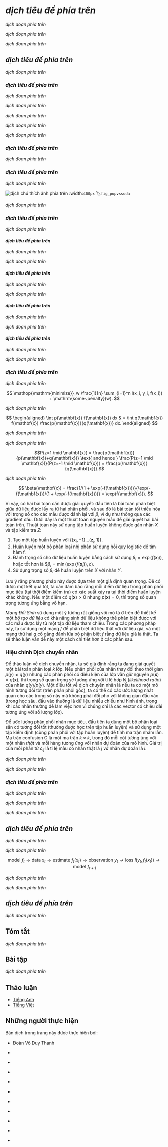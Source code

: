<!-- ===================== Bắt đầu dịch Phần 1 ===================== -->
<!-- ========================================= REVISE PHẦN 1 - BẮT ĐẦU =================================== -->

<!--
# Considering the Environment
-->

# *dịch tiêu đề phía trên*

<!--
So far, we have worked through a number of hands-on implementations fitting machine learning models to a variety of datasets.
And yet, until now we skated over the matter of where are data comes from in the first place, and what we plan to ultimately *do* with the outputs from our models.
Too often in the practice of machine learning, developers rush ahead with the development of models tossing these fundamental considerations aside.
-->

*dịch đoạn phía trên*

<!--
Many failed machine learning deployments can be traced back to this situation.
Sometimes the model does well as evaluated by test accuracy only to fail catastrophically in the real world when the distribution of data suddenly shifts.
More insidiously, sometimes the very deployment of a model can be the catalyst which perturbs the data distribution.
Say for example that we trained a model to predict loan defaults, finding that the choice of footware was associated with risk of default (Oxfords indicate repayment, sneakers indicate default).
We might be inclined to thereafter grant loans to all applicants wearing Oxfords and to deny all applicants wearing sneakers.
But our ill-conceived leap from pattern recognition to decision-making and our failure to think critically about the environment might have disastrous consequences.
For starters, as soon as we began making decisions based on footware, customers would catch on and change their behavior.
Before long, all applicants would be wearing Oxfords, and yet there would be no coinciding improvement in credit-worthiness.
Think about this deeply because similar issues abound in the application of machine learning: by introducing our model-based decisions to the environment, we might break the model.
-->

*dịch đoạn phía trên*

<!--
In this section, we describe some common concerns and aim to get you started acquiring the critical thinking that 
you will need in order to detect these situations early, mitigate the damage, and use machine learning responsibly.
Some of the solutions are simple (ask for the "right" data) some are technically difficult (implement a reinforcement learning system), 
and others require that we enter the realm of philosophy and grapple with difficult questions concerning ethics and informed consent.
-->

*dịch đoạn phía trên*

<!-- ===================== Kết thúc dịch Phần 1 ===================== -->

<!-- ===================== Bắt đầu dịch Phần 2 ===================== -->

<!--
## Distribution Shift
-->

## *dịch tiêu đề phía trên*

<!--
To begin, we return to the observational setting, putting aside for now the impacts of our actions on the environment.
In the following sections, we take a deeper look at the various ways that data distributions might shift, and what might be done to salvage model performance.
From the outset, we should warn that if the data-generating distribution $p(\mathbf{x},y)$ can shift in arbitrary ways at any point in time, then learning a robust classifier is impossible.
In the most pathological case, if the label definitions themselves can change at a moments notice: 
if suddenly what we called "cats" are now dogs and what we previously called "dogs" are now in fact cats, 
without any perceptible change in the distribution of inputs $p(\mathbf{x})$, then there is nothing we could do to detect the change or to correct our classifier at test time.
Fortunately, under some restricted assumptions on the ways our data might change in the future, 
principled algorithms can detect shift and possibly even adapt, achieving higher accuracy than if we naively continued to rely on our original classifier.
-->

*dịch đoạn phía trên*

<!-- ========================================= REVISE PHẦN 1 - KẾT THÚC ===================================-->

<!-- ========================================= REVISE PHẦN 2 - BẮT ĐẦU ===================================-->

<!--
### Covariate Shift
-->

### *dịch tiêu đề phía trên*

<!--
One of the best-studied forms of distribution shift is *covariate shift*.
Here we assume that although the distribution of inputs may change over time, the labeling function, i.e., the conditional distribution $P(y \mid \mathbf{x})$ does not change.
While this problem is easy to understand its also easy to overlook it in practice.
Consider the challenge of distinguishing cats and dogs.
Our training data consists of images of the following kind:
-->

*dịch đoạn phía trên*

<!--
|cat|cat|dog|dog|
|:---------------:|:---------------:|:---------------:|:---------------:|
|![](../img/cat3.jpg)|![](../img/cat2.jpg)|![](../img/dog1.jpg)|![](../img/dog2.jpg)|
-->

*dịch đoạn phía trên*

<!--
At test time we are asked to classify the following images:
-->

*dịch đoạn phía trên*

<!--
|cat|cat|dog|dog|
|:---------------:|:---------------:|:---------------:|:---------------:|
|![](../img/cat-cartoon1.png)|![](../img/cat-cartoon2.png)|![](../img/dog-cartoon1.png)|![](../img/dog-cartoon2.png)|
-->

*dịch đoạn phía trên*

<!--
Obviously this is unlikely to work well.
The training set consists of photos, while the test set contains only cartoons.
The colors are not even realistic.
Training on a dataset that looks substantially different from the test set without some plan for how to adapt to the new domain is a bad idea.
Unfortunately, this is a very common pitfall.
Statisticians call this *covariate shift* because the root of the problem owed to a shift in the distribution of features (i.e., of *covariates*).
Mathematically, we could say that $P(\mathbf{x})$ changes but that $P(y \mid \mathbf{x})$ remains unchanged.
Although its usefulness is not restricted to this setting, when we believe $\mathbf{x}$ causes $y$, covariate shift is usually the right assumption to be working with.
-->

*dịch đoạn phía trên*

<!-- ===================== Kết thúc dịch Phần 2 ===================== -->

<!-- ===================== Bắt đầu dịch Phần 3 ===================== -->

<!--
### Label Shift
-->

### *dịch tiêu đề phía trên*

<!--
The converse problem emerges when we believe that what drives the shift is a change in the marginal distribution over 
the labels $P(y)$ but that the class-conditional distributions are invariant $P(\mathbf{x} \mid y)$.
Label shift is a reasonable assumption to make when we believe that $y$ causes $\mathbf{x}$.
For example, commonly we want to predict a diagnosis given its manifestations.
In this case we believe that the diagnosis causes the manifestations, i.e., diseases cause symptoms.
Sometimes the label shift and covariate shift assumptions can hold simultaneously.
For example, when the true labeling function is deterministic and unchanging, then covariate shift will always hold, including if label shift holds too.
Interestingly, when we expect both label shift and covariate shift hold, it is often advantageous to work with the methods that flow from the label shift assumption.
That is because these methods tend to involve manipulating objects that look like the label, which (in deep learning) tends 
to be comparatively easy compared to working with the objects that look like the input, which tends (in deep learning) to be a high-dimensional object.
-->

*dịch đoạn phía trên*



<!--
### Concept Shift
-->

### *dịch tiêu đề phía trên*

<!--
One more related problem arises in *concept shift*, the situation in which the very label definitions change.
This sounds weird—after all, a *cat* is a *cat*.
Indeed the definition of a cat might not change, but can we say the same about soft drinks?
It turns out that if we navigate around the United States, shifting the source of our data by geography, 
we will find considerable concept shift regarding the definition of even this simple term as shown in :numref:`fig_popvssoda`.
-->

*dịch đoạn phía trên*

<!--
![Concept shift on soft drink names in the United States.](../img/popvssoda.png)
-->

![*dịch chú thích ảnh phía trên*](../img/popvssoda.png)
:width:`400px`
:label:`fig_popvssoda`

<!--
If we were to build a machine translation system, the distribution $P(y \mid x)$ might be different depending on our location.
This problem can be tricky to spot.
A saving grace is that often the $P(y \mid x)$ only shifts gradually.
-->

*dịch đoạn phía trên*

<!-- ========================================= REVISE PHẦN 2 - KẾT THÚC ===================================-->

<!-- ========================================= REVISE PHẦN 3 - BẮT ĐẦU ===================================-->

<!--
### Examples
-->

### *dịch tiêu đề phía trên*

<!--
Before we go into further detail and discuss remedies, we can discuss a number of situations where covariate and concept shift may not be so obvious.
-->

*dịch đoạn phía trên*

<!-- ===================== Kết thúc dịch Phần 3 ===================== -->

<!-- ===================== Bắt đầu dịch Phần 4 ===================== -->

<!--
#### Medical Diagnostics
-->

#### *dịch tiêu đề phía trên*

<!--
Imagine that you want to design an algorithm to detect cancer.
You collect data from healthy and sick people and you train your algorithm.
It works fine, giving you high accuracy and you conclude that you’re ready for a successful career in medical diagnostics.
Not so fast...
-->

*dịch đoạn phía trên*

<!--
Many things could go wrong.
In particular, the distributions that you work with for training and those that you encounter in the wild might differ considerably.
This happened to an unfortunate startup, that Alex had the opportunity to consult for many years ago.
They were developing a blood test for a disease that affects mainly older men and they’d managed to obtain a fair amount of blood samples from patients.
It is considerably more difficult, though, to obtain blood samples from healthy men (mainly for ethical reasons).
To compensate for that, they asked a large number of students on campus to donate blood and they performed their test.
Then they asked me whether I could help them build a classifier to detect the disease.
I told them that it would be very easy to distinguish between both datasets with near-perfect accuracy.
After all, the test subjects differed in age, hormone levels, physical activity, diet, alcohol consumption, and many more factors unrelated to the disease.
This was unlikely to be the case with real patients:
Their sampling procedure made it likely that an extreme case of covariate shift would arise between the *source* and *target* distributions, 
and at that, one that could not be corrected by conventional means.
In other words, training and test data were so different that nothing useful could be done and they had wasted significant amounts of money.
-->

*dịch đoạn phía trên*

<!--
#### Self Driving Cars
-->

#### *dịch tiêu đề phía trên*

<!--
Say a company wanted to build a machine learning system for self-driving cars.
One of the key components is a roadside detector.
Since real annotated data is expensive to get, they had the (smart and questionable) idea to use synthetic data from a game rendering engine as additional training data.
This worked really well on "test data" drawn from the rendering engine.
Alas, inside a real car it was a disaster.
As it turned out, the roadside had been rendered with a very simplistic texture.
More importantly, *all* the roadside had been rendered with the *same* texture and the roadside detector learned about this "feature" very quickly.
-->

*dịch đoạn phía trên*

<!--
A similar thing happened to the US Army when they first tried to detect tanks in the forest.
They took aerial photographs of the forest without tanks, then drove the tanks into the forest and took another set of pictures.
The so-trained classifier worked "perfectly".
Unfortunately, all it had learned was to distinguish trees with shadows from trees without shadows---the first set of pictures was taken in the early morning, the second one at noon.
-->

*dịch đoạn phía trên*

<!-- ===================== Kết thúc dịch Phần 4 ===================== -->

<!-- ===================== Bắt đầu dịch Phần 5 ===================== -->

<!--
#### Nonstationary distributions
-->

#### *dịch tiêu đề phía trên*

<!--
A much more subtle situation arises when the distribution changes slowly and the model is not updated adequately.
Here are some typical cases:
-->

*dịch đoạn phía trên*

<!--
* We train a computational advertising model and then fail to update it frequently (e.g., we forget to incorporate that an obscure new device called an iPad was just launched).
* We build a spam filter. It works well at detecting all spam that we have seen so far. But then the spammers wisen up and craft new messages that look unlike anything we have seen before.
* We build a product recommendation system. It works throughout the winter... but then it keeps on recommending Santa hats long after Christmas.
-->

*dịch đoạn phía trên*

<!--
#### More Anecdotes
-->

#### *dịch tiêu đề phía trên*

<!--
* We build a face detector. It works well on all benchmarks. 
Unfortunately it fails on test data---the offending examples are close-ups where the face fills the entire image (no such data was in the training set).
* We build a web search engine for the USA market and want to deploy it in the UK.
* We train an image classifier by compiling a large dataset where each among a large set of classes is equally represented in the dataset, 
say 1000 categories, represented by 1000 images each. Then we deploy the system in the real world, where the actual label distribution of photographs is decidedly non-uniform.
-->

*dịch đoạn phía trên*

<!--
In short, there are many cases where training and test distributions $p(\mathbf{x}, y)$ are different.
In some cases, we get lucky and the models work despite covariate, label, or concept shift.
In other cases, we can do better by employing principled strategies to cope with the shift.
The remainder of this section grows considerably more technical.
The impatient reader could continue on to the next section as this material is not prerequisite to subsequent concepts.
-->

*dịch đoạn phía trên*

<!-- ===================== Kết thúc dịch Phần 5 ===================== -->

<!-- ===================== Bắt đầu dịch Phần 6 ===================== -->

<!-- ========================================= REVISE PHẦN 3 - KẾT THÚC ===================================-->

<!-- ========================================= REVISE PHẦN 4 - BẮT ĐẦU ===================================-->

<!--
### Covariate Shift Correction
-->

### *dịch tiêu đề phía trên*

<!--
Assume that we want to estimate some dependency $P(y \mid \mathbf{x})$ for which we have labeled data $(\mathbf{x}_i, y_i)$.
Unfortunately, the observations $x_i$ are drawn from some *target* distribution $q(\mathbf{x})$ rather than the *source* distribution $p(\mathbf{x})$.
To make progress, we need to reflect about what exactly is happening during training: 
we iterate over training data and associated labels $\{(\mathbf{x}_1, y_1), \ldots, (\mathbf{x}_n, y_n)\}$ and update the weight vectors of the model after every minibatch.
We sometimes additionally apply some penalty to the parameters, using weight decay, dropout, or some other related technique.
This means that we largely minimize the loss on the training.
-->

*dịch đoạn phía trên*

$$
\mathop{\mathrm{minimize}}_w \frac{1}{n} \sum_{i=1}^n l(x_i, y_i, f(x_i)) + \mathrm{some~penalty}(w).
$$

<!--
Statisticians call the first term an *empirical average*, i.e., an average computed over the data drawn from $P(x) P(y \mid x)$.
If the data is drawn from the "wrong" distribution $q$, we can correct for that by using the following simple identity:
-->

*dịch đoạn phía trên*

$$
\begin{aligned}
\int p(\mathbf{x}) f(\mathbf{x}) dx
& = \int q(\mathbf{x}) f(\mathbf{x}) \frac{p(\mathbf{x})}{q(\mathbf{x})} dx.
\end{aligned}
$$

<!--
In other words, we need to re-weight each instance by the ratio of probabilities that it would have been drawn from the correct distribution $\beta(\mathbf{x}) := p(\mathbf{x})/q(\mathbf{x})$.
Alas, we do not know that ratio, so before we can do anything useful we need to estimate it.
Many methods are available, including some fancy operator-theoretic approaches that attempt to recalibrate the expectation operator directly using a minimum-norm or a maximum entropy principle.
Note that for any such approach, we need samples drawn from both distributions---the "true" $p$, 
e.g., by access to training data, and the one used for generating the training set $q$ (the latter is trivially available).
Note however, that we only need samples $\mathbf{x} \sim q(\mathbf{x})$; we do not to access labels $y \sim q(y)$.
-->

*dịch đoạn phía trên*

<!--
In this case, there exists a very effective approach that will give almost as good results: logistic regression.
This is all that is needed to compute estimate probability ratios.
We learn a classifier to distinguish between data drawn from $p(\mathbf{x})$ and data drawn from $q(x)$.
If it is impossible to distinguish between the two distributions then it means that the associated instances are equally likely to come from either one of the two distributions.
On the other hand, any instances that can be well discriminated should be significantly overweighted or underweighted accordingly.
For simplicity’s sake assume that we have an equal number of instances from both distributions, denoted by $\mathbf{x}_i \sim p(\mathbf{x})$ and $\mathbf{x}_i' \sim q(\mathbf{x})$ respectively.
Now denote by $z_i$ labels which are 1 for data drawn from $p$ and -1 for data drawn from $q$.
Then the probability in a mixed dataset is given by
-->

*dịch đoạn phía trên*

$$P(z=1 \mid \mathbf{x}) = \frac{p(\mathbf{x})}{p(\mathbf{x})+q(\mathbf{x})} \text{ and hence } \frac{P(z=1 \mid \mathbf{x})}{P(z=-1 \mid \mathbf{x})} = \frac{p(\mathbf{x})}{q(\mathbf{x})}.$$

<!--
Hence, if we use a logistic regression approach where $P(z=1 \mid \mathbf{x})=\frac{1}{1+\exp(-f(\mathbf{x}))}$ it follows that
-->

*dịch đoạn phía trên*

$$
\beta(\mathbf{x}) = \frac{1/(1 + \exp(-f(\mathbf{x})))}{\exp(-f(\mathbf{x}))/(1 + \exp(-f(\mathbf{x})))} = \exp(f(\mathbf{x})).
$$

<!-- ===================== Kết thúc dịch Phần 6 ===================== -->

<!-- ===================== Bắt đầu dịch Phần 7 ===================== -->

<!--
As a result, we need to solve two problems: first one to distinguish between data drawn from both distributions, 
and then a reweighted minimization problem where we weigh terms by $\beta$, e.g., via the head gradients.
Here's a prototypical algorithm for that purpose which uses an unlabeled training set $X$ and test set $Z$:
-->

Vì vậy, có hai bài toán cần được giải quyết: đầu tiên là bài toán phân biệt giữa dữ liệu được lấy ra từ hai phân phối,
và sau đó là bài toán tối thiểu hóa với trọng số cho các mẫu được đánh lại với $\beta$, ví dụ như thông qua các gradient đầu.
Dưới đây là một thuật toán nguyên mẫu để giải quyết hai bài toán trên. Thuật toán này sử dụng tập huấn luyện không được gán nhãn $X$ và tập kiểm tra $Z$:

<!--
1. Generate training set with $\{(\mathbf{x}_i, -1) ... (\mathbf{z}_j, 1)\}$.
2. Train binary classifier using logistic regression to get function $f$.
3. Weigh training data using $\beta_i = \exp(f(\mathbf{x}_i))$ or better $\beta_i = \min(\exp(f(\mathbf{x}_i)), c)$.
4. Use weights $\beta_i$ for training on $X$ with labels $Y$.
-->


1. Tạo một tập huấn luyện với $\{(\mathbf{x}_i, -1) ... (\mathbf{z}_j, 1)\}$.
2. Huấn luyện một bộ phân loại nhị phân sử dụng hồi quy logistic để tìm hàm f.
3. Đánh trọng số cho dữ liệu huấn luyện bằng cách sử dụng $\beta_i = \exp(f(\mathbf{x}_i))$, hoặc tốt hơn là $$\beta_i = \min(\exp(f(\mathbf{x}_i)), c)$.
4. Sử dụng trọng số $\beta_i$ để huấn luyện trên $X$ với nhãn $Y$.

<!--
Note that this method relies on a crucial assumption.
For this scheme to work, we need that each data point in the target (test time) distribution had nonzero probability of occurring at training time.
If we find a point where $q(\mathbf{x}) > 0$ but $p(\mathbf{x}) = 0$, then the corresponding importance weight should be infinity.
-->

Lưu ý rằng phương pháp này được dựa trên một giả định quan trọng.
Để có được một kết quả tốt, ta cần đảm bảo rằng mỗi điểm dữ liệu trong phân phối mục tiêu (tại thời điểm kiểm tra) có xác suất xảy ra tại thời điểm huấn luyện khác không.
Nếu một điểm có $q(\mathbf{x}) > 0$ nhưng $p(\mathbf{x}) = 0$, thì trọng số quan trọng tương ứng bằng vô hạn.

<!--
*Generative Adversarial Networks* use a very similar idea to that described above to engineer a *data generator* that outputs data that cannot be distinguished from examples sampled from a reference dataset.
In these approaches, we use one network, $f$ to distinguish real versus fake data and a second network $g$ that tries to fool the discriminator $f$ into accepting fake data as real.
We will discuss this in much more detail later.
-->

*Mạng Đối Sinh* sử dụng một ý tưởng rất giống với mô tả ở trên để thiết kế một *bộ tạo dữ liệu* có khả năng sinh dữ liệu không thể phân biệt được với các mẫu được lấy từ một tập dữ liệu tham chiếu.
Trong các phương pháp này, ta sử dụng một mạng $f$ để phân biệt dữ liệu thật với dữ liệu giả, và một mạng thứ hai $g$ cố gắng đánh lừa bộ phân biệt $f$ rằng dữ liệu giả là thật.
Ta sẽ thảo luận vấn đề này một cách chi tiết hơn ở các phần sau.

<!-- ========================================= REVISE PHẦN 4 - KẾT THÚC ===================================-->

<!-- ========================================= REVISE PHẦN 5 - BẮT ĐẦU ===================================-->

<!--
### Label Shift Correction
-->

### Hiệu chỉnh Dịch chuyển nhãn

<!--
For the discussion of label shift, we will assume for now that we are dealing with a $k$-way multiclass classification task.
When the distribution of labels shifts over time $p(y) \neq q(y)$ but the class-conditional distributions stay the same $p(\mathbf{x})=q(\mathbf{x})$, 
our importance weights will correspond to the label likelihood ratios $q(y)/p(y)$.
One nice thing about label shift is that if we have a reasonably good model (on the source distribution) 
then we can get consistent estimates of these weights without ever having to deal with the ambient dimension 
(in deep learning, the inputs are often high-dimensional perceptual objects like images, 
while the labels are often easier to work, say vectors whose length corresponds to the number of classes).
-->

Để thảo luận về dịch chuyển nhãn, ta sẽ giả định rằng ta đang giải quyết một bài toán phân loại $k$ lớp.
Nếu phân phối của nhãn thay đổi theo thời gian $p(y) \neq q(y)$ nhưng các phân phối có điều kiện của lớp vẫn giữ nguyên $p(\mathbf{x})=q(\mathbf{x})$, thì trọng số quan trọng sẽ tương ứng với tỉ lệ hợp lý (*likelihood ratio*) của nhãn $q(y)/p(y)$.
Một điều tốt về dịch chuyển nhãn là nếu ta có một mô hình tương đối tốt (trên phân phối gốc), ta có thể có các ước lượng nhất quán cho các trọng số này mà không phải đối phó với không gian đầu vào (trong học sâu, đầu vào thường là dữ liệu nhiều chiều như hình ảnh, trong khi các nhãn thường dễ làm việc hơn vì chúng chỉ là các vector có chiều dài tương ứng với số lượng lớp).

<!--
To estimate calculate the target label distribution, we first take our reasonably good off the shelf classifier 
(typically trained on the training data) and compute its confusion matrix using the validation set (also from the training distribution).
The confusion matrix C, is simply a $k \times k$ matrix where each column corresponds to the *actual* label and each row corresponds to our model's predicted label.
Each cell's value $c_{ij}$ is the fraction of predictions where the true label was $j$ *and* our model predicted $y$.
-->

Để ước lượng phân phối nhãn mục tiêu, đầu tiên ta dùng một bộ phân loại sẵn có tương đối tốt (thường được học trên tập huấn luyện) và sử dụng một tập kiểm định (cùng phân phối với tập huấn luyện) để tính ma trận nhầm lẫn.
Ma trận confusion C là một ma trận $k \times k$, trong đó mỗi cột tương ứng với một nhãn *thật* và mỗi hàng tương ứng với nhãn dự đoán của mô hình.
Giá trị của mỗi phần tử $c_{ij}$ là tỉ lệ mẫu có nhãn thật là $j$ *và* nhãn dự đoán là $i$.

<!-- ===================== Kết thúc dịch Phần 7 ===================== -->

<!-- ===================== Bắt đầu dịch Phần 8 ===================== -->

<!--
Now we cannot calculate the confusion matrix on the target data directly, because we do not get to see the labels for the examples that we see in the wild, 
unless we invest in a complex real-time annotation pipeline.
What we can do, however, is average all of our models predictions at test time together, yielding the mean model output $\mu_y$.
-->

*dịch đoạn phía trên*

<!--
It turns out that under some mild conditions--- if our classifier was reasonably accurate in the first place, 
if the target data contains only classes of images that we have seen before, and if the label shift assumption holds in the first place 
(far the strongest assumption here), then we can recover the test set label distribution by solving a simple linear system $C \cdot q(y) = \mu_y$.
If our classifier is sufficiently accurate to begin with, then the confusion C will be invertible, and we get a solution $q(y) = C^{-1} \mu_y$.
Here we abuse notation a bit, using $q(y)$ to denote the vector of label frequencies.
Because we observe the labels on the source data, it is easy to estimate the distribution $p(y)$.
Then for any training example $i$ with label $y$, we can take the ratio of our estimates $\hat{q}(y)/\hat{p}(y)$ to calculate the weight $w_i$, 
and plug this into the weighted risk minimization algorithm above.
-->

*dịch đoạn phía trên*


<!--
### Concept Shift Correction
-->

### *dịch tiêu đề phía trên*

<!--
Concept shift is much harder to fix in a principled manner.
For instance, in a situation where suddenly the problem changes from distinguishing cats from dogs to one of distinguishing white from black animals, 
it will be unreasonable to assume that we can do much better than just collecting new labels and training from scratch.
Fortunately, in practice, such extreme shifts are rare.
Instead, what usually happens is that the task keeps on changing slowly.
To make things more concrete, here are some examples:
-->

*dịch đoạn phía trên*

<!--
* In computational advertising, new products are launched, old products become less popular. 
This means that the distribution over ads and their popularity changes gradually and any click-through rate predictor needs to change gradually with it.
* Traffic cameras lenses degrade gradually due to environmental wear, affecting image quality progressively.
* News content changes gradually (i.e., most of the news remains unchanged but new stories appear).
-->

*dịch đoạn phía trên*

<!--
In such cases, we can use the same approach that we used for training networks to make them adapt to the change in the data. 
In other words, we use the existing network weights and simply perform a few update steps with the new data rather than training from scratch.
-->

*dịch đoạn phía trên*

<!-- ===================== Kết thúc dịch Phần 8 ===================== -->

<!-- ===================== Bắt đầu dịch Phần 9 ===================== -->

<!-- ========================================= REVISE PHẦN 5 - KẾT THÚC ===================================-->

<!-- ========================================= REVISE PHẦN 6 - BẮT ĐẦU ===================================-->

<!--
## A Taxonomy of Learning Problems
-->

## *dịch tiêu đề phía trên*

<!--
Armed with knowledge about how to deal with changes in $p(x)$ and in $P(y \mid x)$, we can now consider some other aspects of machine learning problems formulation.
-->

*dịch đoạn phía trên*


<!--
* **Batch Learning.** Here we have access to training data and labels $\{(x_1, y_1), \ldots, (x_n, y_n)\}$, which we use to train a network $f(x, w)$. 
Later on, we deploy this network to score new data $(x, y)$ drawn from the same distribution. 
This is the default assumption for any of the problems that we discuss here. 
For instance, we might train a cat detector based on lots of pictures of cats and dogs. 
Once we trained it, we ship it as part of a smart catdoor computer vision system that lets only cats in. 
This is then installed in a customer's home and is never updated again (barring extreme circumstances).
* **Online Learning.** Now imagine that the data $(x_i, y_i)$ arrives one sample at a time. 
More specifically, assume that we first observe $x_i$, then we need to come up with an estimate $f(x_i, w)$ and only once we have done this, 
we observe $y_i$ and with it, we receive a reward (or incur a loss), given our decision. 
Many real problems fall into this category. 
E.g. we need to predict tomorrow's stock price, this allows us to trade based on that estimate and at the end of the day we find out whether our estimate allowed us to make a profit. 
In other words, we have the following cycle where we are continuously improving our model given new observations.
-->

*dịch đoạn phía trên*

$$
\mathrm{model} ~ f_t \longrightarrow
\mathrm{data} ~ x_t \longrightarrow
\mathrm{estimate} ~ f_t(x_t) \longrightarrow
\mathrm{observation} ~ y_t \longrightarrow
\mathrm{loss} ~ l(y_t, f_t(x_t)) \longrightarrow
\mathrm{model} ~ f_{t+1}
$$

<!--
* **Bandits.** They are a *special case* of the problem above. 
While in most learning problems we have a continuously parametrized function $f$ where we want to learn its parameters (e.g., a deep network), 
in a bandit problem we only have a finite number of arms that we can pull (i.e., a finite number of actions that we can take). 
It is not very surprising that for this simpler problem stronger theoretical guarantees in terms of optimality can be obtained. 
We list it mainly since this problem is often (confusingly) treated as if it were a distinct learning setting.
* **Control (and nonadversarial Reinforcement Learning).** 
In many cases the environment remembers what we did. 
Not necessarily in an adversarial manner but it'll just remember and the response will depend on what happened before. 
E.g. a coffee boiler controller will observe different temperatures depending on whether it was heating the boiler previously. 
PID (proportional integral derivative) controller algorithms are a popular choice there. 
Likewise, a user's behavior on a news site will depend on what we showed him previously (e.g., he will read most news only once). 
Many such algorithms form a model of the environment in which they act such as to make their decisions appear less random (i.e., to reduce variance).
* **Reinforcement Learning.** In the more general case of an environment with memory, 
we may encounter situations where the environment is trying to *cooperate* with us (cooperative games, in particular for non-zero-sum games), 
or others where the environment will try to *win*. Chess, Go, Backgammon or StarCraft are some of the cases. 
Likewise, we might want to build a good controller for autonomous cars. 
The other cars are likely to respond to the autonomous car's driving style in nontrivial ways, 
e.g., trying to avoid it, trying to cause an accident, trying to cooperate with it, etc.
-->

*dịch đoạn phía trên*

<!--
One key distinction between the different situations above is that the same strategy that might have worked throughout in the case of a stationary environment, 
might not work throughout when the environment can adapt. 
For instance, an arbitrage opportunity discovered by a trader is likely to disappear once he starts exploiting it. 
The speed and manner at which the environment changes determines to a large extent the type of algorithms that we can bring to bear. 
For instance, if we *know* that things may only change slowly, we can force any estimate to change only slowly, too. 
If we know that the environment might change instantaneously, but only very infrequently, we can make allowances for that. 
These types of knowledge are crucial for the aspiring data scientist to deal with concept shift, i.e., when the problem that he is trying to solve changes over time.
-->

*dịch đoạn phía trên*

<!-- ===================== Kết thúc dịch Phần 9 ===================== -->

<!-- ===================== Bắt đầu dịch Phần 10 ===================== -->

<!--
## Fairness, Accountability, and Transparency in Machine Learning
-->

## *dịch tiêu đề phía trên*

<!--
Finally, it is important to remember that when you deploy machine learning systems you are not simply minimizing negative log likelihood or maximizing accuracy---you are automating some kind of decision process.
Often the automated decision-making systems that we deploy can have consequences for those subject to its decisions.
If we are deploying a medical diagnostic system, we need to know for which populations it may work and which it may not.
Overlooking foreseeable risks to the welfare of a subpopulation would run afoul of basic ethical principles.
Moreover, "accuracy" is seldom the right metric.
When translating predictions in to actions we will often want to take into account the potential cost sensitivity of erring in various ways.
If one way that you might classify an image could be perceived as a racial sleight, 
while misclassification to a different category would be harmless, then you might want to adjust your thresholds accordingly, accounting for societal values in designing the decision-making protocol.
We also want to be careful about how prediction systems can lead to feedback loops.
For example, if prediction systems are applied naively to predictive policing, allocating patrol officers accordingly, a vicious cycle might emerge.
Neighborhoods that have more crimes, get more patrols, get more crimes discovered, get more training data, get yet more confident predictions, leading to even more patrols, even more crimes discovered, etc.
Additionally, we want to be careful about whether we are addressing the right problem in the first place. Predictive algorithms now play an outsize role in mediating the dissemination of information.
Should what news someone is exposed to be determined by which Facebook pages they have *Liked*? 
These are just a few among the many profound ethical dilemmas that you might encounter in a career in machine learning.
-->

*dịch đoạn phía trên*



<!--
## Summary
-->

## Tóm tắt

<!--
* In many cases training and test set do not come from the same distribution. This is called covariate shift.
* Covariate shift can be detected and corrected if the shift is not too severe. Failure to do so leads to nasty surprises at test time.
* In some cases the environment *remembers* what we did and will respond in unexpected ways. We need to account for that when building models.
-->

*dịch đoạn phía trên*

<!--
## Exercises
-->

## Bài tập

<!--
1. What could happen when we change the behavior of a search engine? What might the users do? What about the advertisers?
2. Implement a covariate shift detector. Hint: build a classifier.
3. Implement a covariate shift corrector.
4. What could go wrong if training and test set are very different? What would happen to the sample weights?
-->

*dịch đoạn phía trên*

<!-- ===================== Kết thúc dịch Phần 10 ===================== -->

<!-- ========================================= REVISE PHẦN 6 - KẾT THÚC ===================================-->

<!--
## [Discussions](https://discuss.mxnet.io/t/2347)
-->

## Thảo luận
* [Tiếng Anh](https://discuss.mxnet.io/t/2347)
* [Tiếng Việt](https://forum.machinelearningcoban.com/c/d2l)

## Những người thực hiện
Bản dịch trong trang này được thực hiện bởi:
<!--
Tác giả của mỗi Pull Request điền tên mình và tên những người review mà bạn thấy
hữu ích vào từng phần tương ứng. Mỗi dòng một tên, bắt đầu bằng dấu `*`.

Lưu ý:
* Nếu reviewer không cung cấp tên, bạn có thể dùng tên tài khoản GitHub của họ
với dấu `@` ở đầu. Ví dụ: @aivivn.

* Tên đầy đủ của các reviewer có thể được tìm thấy tại https://github.com/aivivn/d2l-vn/blob/master/docs/contributors_info.md.
-->

* Đoàn Võ Duy Thanh
<!-- Phần 1 -->
*

<!-- Phần 2 -->
*

<!-- Phần 3 -->
*

<!-- Phần 4 -->
*

<!-- Phần 5 -->
*

<!-- Phần 6 -->
*

<!-- Phần 7 -->
*

<!-- Phần 8 -->
*

<!-- Phần 9 -->
*

<!-- Phần 10 -->
*
